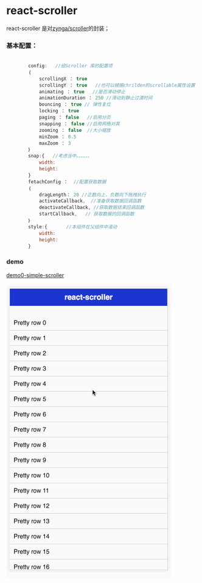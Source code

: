react-scroller
============
react-scroller 是对[zynga/scroller]的封装；


 ###  基本配置：
```javascript

  		config:   //给Scroller 库的配置项
  		｛
  			scrollingX ： true  
  			scrollingY ： true   //也可以根据chrilden的scrollable属性设置
 			animating ： true   //是否滑动停止
  			animationDuration ： 250 //滑动到静止过渡时间
  			bouncing ： true // 弹性复位
  			locking ： true  
  			paging ： false   //启用分页
  			snapping ： false //启用网格对其
  			zooming ： false  //大小缩放
  			minZoom ： 0.5
  			maxZoom ： 3
  		｝
  		snap:{   //考虑当中。。。。。。
  			width:
  			height:
  		} 
  		fetachConfig ：  //配置获取数据
  		｛
  			dragLength： 20 //正数向上，负数向下拖拽执行
  			activateCallback,  //准备获取数据回调函数
  			deactivateCallback, //获取数据结束回调函数
  			startCallback,   // 获取数据的回调函数
  		｝
  		style:{       //本组件在父组件中滚动
  			width:
  			height:  
  		}
```

### demo

[demo0-simple-scroller](http://ryan724.github.io/project/react-scroller/build/demo0-simple-scroller)

![demo0-simple-scroller](https://raw.githubusercontent.com/Ryan724/Ryan-blog/master/image/simple-scroller.gif)

[zynga/scroller]:http://github.com/zynga/scroller